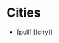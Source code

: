 # Cities

- [[pull]] [[city]]


[//begin]: # "Autogenerated link references for markdown compatibility"
[pull]: pull "Pull"
[//end]: # "Autogenerated link references"